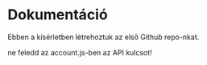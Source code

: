 # Dokumentáció

Ebben a kísérletben létrehoztuk az első Github repo-nkat.

ne feledd az account.js-ben az API kulcsot!

